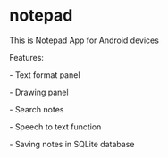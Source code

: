 # notepad
<p>This is Notepad App for Android devices</p>
<p>Features:</p>
<p>- Text format panel</p>
<p>- Drawing panel</p>
<p>- Search notes</p>
<p>- Speech to text function</p>
<p>- Saving notes in SQLite database</p>
